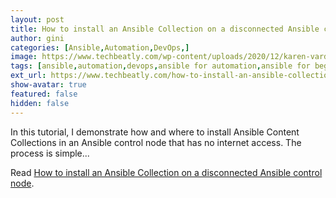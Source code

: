 ```yaml
---
layout: post
title: How to install an Ansible Collection on a disconnected Ansible control node
author: gini
categories: [Ansible,Automation,DevOps,]
image: https://www.techbeatly.com/wp-content/uploads/2020/12/karen-vardazaryan-JBrfoV-BZts-unsplash-collections-1024x666.jpg
tags: [ansible,automation,devops,ansible for automation,ansible for beginners,ansible training,how to install ansible collection,how to install ansible collection offline,install ansible collection without internet,]
ext_url: https://www.techbeatly.com/how-to-install-an-ansible-collection-on-a-disconnected-ansible-control-node/
show-avatar: true
featured: false
hidden: false
---
```


In this tutorial, I demonstrate how and where to install&#160;Ansible Content Collections&#160;in an Ansible control node that has no internet access. The process is simple&#46;&#46;&#46;

Read [How to install an Ansible Collection on a disconnected Ansible control node](https://www.techbeatly.com/how-to-install-an-ansible-collection-on-a-disconnected-ansible-control-node/).